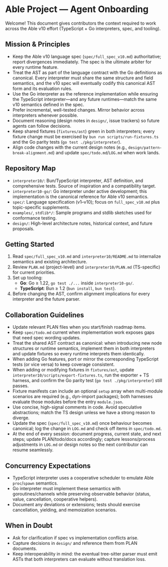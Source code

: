 # Able Project — Agent Onboarding

Welcome! This document gives contributors the context required to work across the Able v10 effort (TypeScript + Go interpreters, spec, and tooling).

## Mission & Principles
- Keep the Able v10 language spec (`spec/full_spec_v10.md`) authoritative; report divergences immediately. The spec is the ultimate arbiter for every runtime feature.
- Treat the AST as part of the language contract with the Go definitions as canonical. Every interpreter must share the same structure and field semantics, and the v10 spec will eventually codify this canonical AST form and its evaluation rules.
- Use the Go interpreter as the reference implementation while ensuring the TypeScript interpreter—and any future runtimes—match the same v10 semantics defined in the spec.
- Prefer incremental, well-tested changes. Mirror behavior across interpreters whenever possible.
- Document reasoning (design notes in `design/`, issue trackers) so future agents can follow decisions.
- Keep shared fixtures (`fixtures/ast`) green in both interpreters; every fixture change must be exercised by `bun run scripts/run-fixtures.ts` and the Go parity tests (`go test ./pkg/interpreter`).
- Align code changes with the current design notes (e.g., `design/pattern-break-alignment.md`) and update `spec/todo.md`/`LOG.md` when work lands.

## Repository Map
- `interpreter10/`: Bun/TypeScript interpreter, AST definition, and comprehensive tests. Source of inspiration and a compatibility target.
- `interpreter10-go/`: Go interpreter under active development; this implementation is the canonical reference for Able v10 semantics.
- `spec/`: Language specification (v1–v10); focus on `full_spec_v10.md` plus topic-specific supplements.
- `examples/`, `stdlib*/`: Sample programs and stdlib sketches used for conformance testing.
- `design/`: High-level architecture notes, historical context, and future proposals.

## Getting Started
1. Read `spec/full_spec_v10.md` and `interpreter10/README.md` to internalize semantics and existing architecture.
2. Review `PLAN.md` (project-level) and `interpreter10/PLAN.md` (TS-specific) for current priorities.
3. Set up tooling:
   - **Go**: Go ≥ 1.22, `go test ./...` inside `interpreter10-go/`.
   - **TypeScript**: Bun ≥ 1.2 (`bun install`, `bun test`).
4. Before changing the AST, confirm alignment implications for every interpreter and the future parser.

## Collaboration Guidelines
- Update relevant PLAN files when you start/finish roadmap items.
- Keep `spec/todo.md` current when implementation work exposes gaps that need spec wording updates.
- Treat the shared AST contract as canonical: when introducing new node structures or runtime semantics, implement them in both interpreters and update fixtures so every runtime interprets them identically.
- When adding Go features, port or mirror the corresponding TypeScript tests (or vice versa) to keep coverage consistent.
- When adding or modifying fixtures in `fixtures/ast`, update `interpreter10/scripts/export-fixtures.ts`, run the exporter + TS harness, and confirm the Go parity test (`go test ./pkg/interpreter`) still passes.
- Fixture manifests can include an optional `setup` array when multi-module scenarios are required (e.g., dyn-import packages); both harnesses evaluate those modules before the entry `module.json`.
- Use concise, high-signal comments in code. Avoid speculative abstractions; match the TS design unless we have a strong reason to diverge.
- Update the spec (`spec/full_spec_v10.md`) once behaviour becomes canonical; log the change in `LOG.md` and check off items in `spec/todo.md`.
- At the end of every session: document progress, current state, and next steps; update PLAN/todo/docs accordingly; capture lessons/process adjustments in `LOG.md` or design notes so the next contributor can resume seamlessly.

## Concurrency Expectations
- TypeScript interpreter uses a cooperative scheduler to emulate Able `proc`/`spawn` semantics.
- Go interpreter must implement these semantics with goroutines/channels while preserving observable behavior (status, value, cancellation, cooperative helpers).
- Document any deviations or extensions; tests should exercise cancellation, yielding, and memoization scenarios.

## When in Doubt
- Ask for clarification if spec vs implementation conflicts arise.
- Capture decisions in `design/` and reference them from PLAN documents.
- Keep interoperability in mind: the eventual tree-sitter parser must emit ASTs that both interpreters can evaluate without translation loss.
